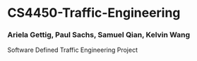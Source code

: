 # CS4450-Traffic-Engineering
### Ariela Gettig, Paul Sachs, Samuel Qian,  Kelvin Wang
Software Defined Traffic Engineering Project
